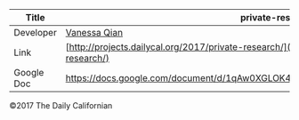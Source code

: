 | Title | private-research |
|-|-|
| Developer    | [Vanessa Qian](vqian@dailycal.org) |
| Link | [http://projects.dailycal.org/2017/private-research/](http://projects.dailycal.org/2017/private-research/) |
| Google Doc | https://docs.google.com/document/d/1qAw0XGLOK4VhaS6bFe15dqkqE6IlHFnP8qARZA5FOyM/edit|

©2017 The Daily Californian


